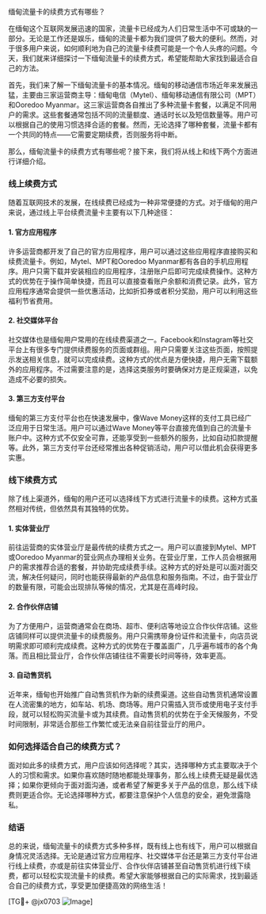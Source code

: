 缅甸流量卡的续费方式有哪些？

在缅甸这个互联网发展迅速的国家，流量卡已经成为人们日常生活中不可或缺的一部分。无论是工作还是娱乐，缅甸的流量卡都为我们提供了极大的便利。然而，对于很多用户来说，如何顺利地为自己的流量卡续费可能是一个令人头疼的问题。今天，我们就来详细探讨一下缅甸流量卡的续费方式，希望能帮助大家找到最适合自己的方法。

首先，我们来了解一下缅甸流量卡的基本情况。缅甸的移动通信市场近年来发展迅猛，主要由三家运营商主导：缅甸电信（Mytel）、缅甸移动通信有限公司（MPT）和Ooredoo Myanmar。这三家运营商各自推出了多种流量卡套餐，以满足不同用户的需求。这些套餐通常包括不同的流量额度、通话时长以及短信数量等。用户可以根据自己的使用习惯选择合适的套餐。然而，无论选择了哪种套餐，流量卡都有一个共同的特点——它需要定期续费，否则服务将中断。

那么，缅甸流量卡的续费方式有哪些呢？接下来，我们将从线上和线下两个方面进行详细介绍。

### 线上续费方式

随着互联网技术的发展，在线续费已经成为一种非常便捷的方式。对于缅甸的用户来说，通过线上平台续费流量卡主要有以下几种途径：

#### 1. 官方应用程序

许多运营商都开发了自己的官方应用程序，用户可以通过这些应用程序直接购买和续费流量卡。例如，Mytel、MPT和Ooredoo Myanmar都有各自的手机应用程序。用户只需下载并安装相应的应用程序，注册账户后即可完成续费操作。这种方式的优势在于操作简单快捷，而且可以直接查看账户余额和消费记录。此外，官方应用程序通常会提供一些优惠活动，比如折扣券或者积分奖励，用户可以利用这些福利节省费用。

#### 2. 社交媒体平台

社交媒体也是缅甸用户常用的在线续费渠道之一。Facebook和Instagram等社交平台上有很多专门提供续费服务的页面或群组。用户只需要关注这些页面，按照提示发送相关信息，就可以完成续费。这种方式的优点是方便快捷，用户无需下载额外的应用程序。不过需要注意的是，选择这类服务时要确保对方是正规渠道，以免造成不必要的损失。

#### 3. 第三方支付平台

缅甸的第三方支付平台也在快速发展中，像Wave Money这样的支付工具已经广泛应用于日常生活。用户可以通过Wave Money等平台直接充值到自己的流量卡账户中。这种方式不仅安全可靠，还能享受到一些额外的服务，比如自动扣款提醒等。此外，第三方支付平台还经常推出各种促销活动，用户可以借此机会获得更多实惠。

### 线下续费方式

除了线上渠道外，缅甸的用户还可以选择线下方式进行流量卡的续费。这种方式虽然相对传统，但依然具有其独特的优势。

#### 1. 实体营业厅

前往运营商的实体营业厅是最传统的续费方式之一。用户可以直接到Mytel、MPT或Ooredoo Myanmar的营业网点办理相关业务。在营业厅里，工作人员会根据用户的需求推荐合适的套餐，并协助完成续费手续。这种方式的好处是可以面对面交流，解决任何疑问，同时也能获得最新的产品信息和服务指南。不过，由于营业厅的数量有限，可能会出现排队等候的情况，尤其是在高峰时段。

#### 2. 合作伙伴店铺

为了方便用户，运营商通常会在商场、超市、便利店等地设立合作伙伴店铺。这些店铺同样可以提供流量卡的续费服务。用户只需携带身份证件和流量卡，向店员说明需求即可顺利完成续费。这种方式的优势在于覆盖面广，几乎遍布城市的各个角落。而且相比营业厅，合作伙伴店铺往往不需要长时间等待，效率更高。

#### 3. 自动售货机

近年来，缅甸也开始推广自动售货机作为新的续费渠道。这些自动售货机通常设置在人流密集的地方，如车站、机场、商场等。用户只需插入货币或使用电子支付手段，就可以轻松购买流量卡或为其续费。自动售货机的优势在于全天候服务，不受时间限制，非常适合那些工作繁忙或无法亲自前往营业厅的用户。

### 如何选择适合自己的续费方式？

面对如此多的续费方式，用户应该如何选择呢？其实，选择哪种方式主要取决于个人的习惯和需求。如果你喜欢随时随地都能处理事务，那么线上续费无疑是最优选择；如果你更倾向于面对面沟通，或者希望了解更多关于产品的信息，那么线下续费则更适合你。无论选择哪种方式，都要注意保护个人信息的安全，避免泄露隐私。

### 结语

总的来说，缅甸流量卡的续费方式多种多样，既有线上也有线下，用户可以根据自身情况灵活选择。无论是通过官方应用程序、社交媒体平台还是第三方支付平台进行线上续费，亦或是前往实体营业厅、合作伙伴店铺甚至自动售货机进行线下续费，都可以轻松实现流量卡的续费。希望大家能够根据自己的实际需求，找到最适合自己的续费方式，享受更加便捷高效的网络生活！

[TG💪+ @jx0703 ![Image](https://github.com/user-attachments/assets/dbca1d08-cadb-493c-b0ec-ad6f7a83f270)]